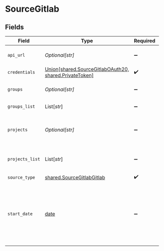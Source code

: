 # SourceGitlab


## Fields

| Field                                                                                                                                                                                                          | Type                                                                                                                                                                                                           | Required                                                                                                                                                                                                       | Description                                                                                                                                                                                                    | Example                                                                                                                                                                                                        |
| -------------------------------------------------------------------------------------------------------------------------------------------------------------------------------------------------------------- | -------------------------------------------------------------------------------------------------------------------------------------------------------------------------------------------------------------- | -------------------------------------------------------------------------------------------------------------------------------------------------------------------------------------------------------------- | -------------------------------------------------------------------------------------------------------------------------------------------------------------------------------------------------------------- | -------------------------------------------------------------------------------------------------------------------------------------------------------------------------------------------------------------- |
| `api_url`                                                                                                                                                                                                      | *Optional[str]*                                                                                                                                                                                                | :heavy_minus_sign:                                                                                                                                                                                             | Please enter your basic URL from GitLab instance.                                                                                                                                                              | gitlab.com                                                                                                                                                                                                     |
| `credentials`                                                                                                                                                                                                  | [Union[shared.SourceGitlabOAuth20, shared.PrivateToken]](../../models/shared/sourcegitlabauthorizationmethod.md)                                                                                               | :heavy_check_mark:                                                                                                                                                                                             | N/A                                                                                                                                                                                                            |                                                                                                                                                                                                                |
| `groups`                                                                                                                                                                                                       | *Optional[str]*                                                                                                                                                                                                | :heavy_minus_sign:                                                                                                                                                                                             | [DEPRECATED] Space-delimited list of groups. e.g. airbyte.io.                                                                                                                                                  | airbyte.io                                                                                                                                                                                                     |
| `groups_list`                                                                                                                                                                                                  | List[*str*]                                                                                                                                                                                                    | :heavy_minus_sign:                                                                                                                                                                                             | List of groups. e.g. airbyte.io.                                                                                                                                                                               | airbyte.io                                                                                                                                                                                                     |
| `projects`                                                                                                                                                                                                     | *Optional[str]*                                                                                                                                                                                                | :heavy_minus_sign:                                                                                                                                                                                             | [DEPRECATED] Space-delimited list of projects. e.g. airbyte.io/documentation meltano/tap-gitlab.                                                                                                               | airbyte.io/documentation                                                                                                                                                                                       |
| `projects_list`                                                                                                                                                                                                | List[*str*]                                                                                                                                                                                                    | :heavy_minus_sign:                                                                                                                                                                                             | Space-delimited list of projects. e.g. airbyte.io/documentation meltano/tap-gitlab.                                                                                                                            | airbyte.io/documentation                                                                                                                                                                                       |
| `source_type`                                                                                                                                                                                                  | [shared.SourceGitlabGitlab](../../models/shared/sourcegitlabgitlab.md)                                                                                                                                         | :heavy_check_mark:                                                                                                                                                                                             | N/A                                                                                                                                                                                                            |                                                                                                                                                                                                                |
| `start_date`                                                                                                                                                                                                   | [date](https://docs.python.org/3/library/datetime.html#date-objects)                                                                                                                                           | :heavy_minus_sign:                                                                                                                                                                                             | The date from which you'd like to replicate data for GitLab API, in the format YYYY-MM-DDT00:00:00Z. Optional. If not set, all data will be replicated. All data generated after this date will be replicated. | 2021-03-01T00:00:00Z                                                                                                                                                                                           |